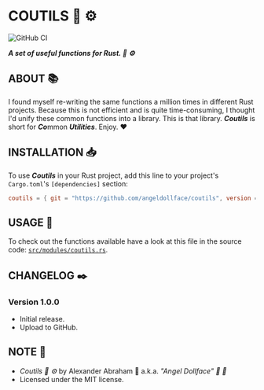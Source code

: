 # COUTILS :hammer: :gear:

![GitHub CI](https://github.com/angeldollface/coutils/actions/workflows/rust.yml/badge.svg)

***A set of useful functions for Rust. :hammer: :gear:***

## ABOUT :books:

I found myself re-writing the same functions a million times in different Rust projects. Because this is not efficient and is quite time-consuming, I thought I'd unify these common functions into a library. This is that library. ***Coutils*** is short for ***Co***mmon ***Utilities***. Enjoy. :heart:

## INSTALLATION :inbox_tray:

To use ***Coutils*** in your Rust project, add this line to your project's `Cargo.toml`'s `[dependencies]` section:

```TOML
coutils = { git = "https://github.com/angeldollface/coutils", version = "1.0.0" }
```

## USAGE :hammer:

To check out the functions available have a look at this file in the source code: [`src/modules/coutils.rs`](src/modules/coutils.rs).

## CHANGELOG :black_nib:

### Version 1.0.0

- Initial release.
- Upload to GitHub.

## NOTE :scroll:

- *Coutils :hammer: :gear:* by Alexander Abraham :black_heart: a.k.a. *"Angel Dollface" :dolls: :ribbon:*
- Licensed under the MIT license.